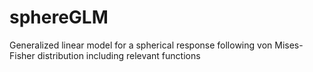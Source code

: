 # sphereGLM

Generalized linear model for a spherical response following von Mises-Fisher distribution including relevant functions
